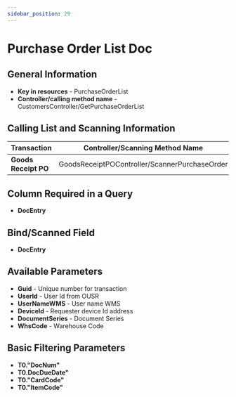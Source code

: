 ```yaml
---
sidebar_position: 29
---
```


# Purchase Order List Doc

## General Information

- **Key in resources** - PurchaseOrderList
- **Controller/calling method name** - CustomersController/GetPurchaseOrderList

## Calling List and Scanning Information

| Transaction | Controller/Scanning Method Name |
| --- | --- |
| **Goods Receipt PO** | GoodsReceiptPOController/ScannerPurchaseOrder |

## Column Required in a Query

- **DocEntry**

## Bind/Scanned Field

- **DocEntry**

## Available Parameters

- **Guid** - Unique number for transaction
- **UserId** - User Id from OUSR
- **UserNameWMS** - User name WMS
- **DeviceId** - Requester device Id address
- **DocumentSeries** - Document Series
- **WhsCode** - Warehouse Code

## Basic Filtering Parameters

- **T0."DocNum"**
- **T0.DocDueDate"**
- **T0."CardCode"**
- **T0."ItemCode"**
